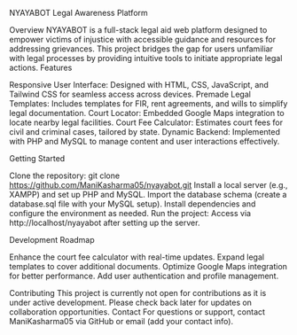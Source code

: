 NYAYABOT Legal Awareness Platform

Overview
NYAYABOT is a full-stack legal aid web platform designed to empower victims of injustice with accessible guidance and resources for addressing grievances. This project bridges the gap for users unfamiliar with legal processes by providing intuitive tools to initiate appropriate legal actions.
Features

Responsive User Interface: Designed with HTML, CSS, JavaScript, and Tailwind CSS for seamless access across devices.
Premade Legal Templates: Includes templates for FIR, rent agreements, and wills to simplify legal documentation.
Court Locator: Embedded Google Maps integration to locate nearby legal facilities.
Court Fee Calculator: Estimates court fees for civil and criminal cases, tailored by state.
Dynamic Backend: Implemented with PHP and MySQL to manage content and user interactions effectively.

Getting Started

Clone the repository: git clone https://github.com/ManiKasharma05/nyayabot.git
Install a local server (e.g., XAMPP) and set up PHP and MySQL.
Import the database schema (create a database.sql file with your MySQL setup).
Install dependencies and configure the environment as needed.
Run the project: Access via http://localhost/nyayabot after setting up the server.

Development Roadmap

Enhance the court fee calculator with real-time updates.
Expand legal templates to cover additional documents.
Optimize Google Maps integration for better performance.
Add user authentication and profile management.

Contributing
This project is currently not open for contributions as it is under active development. Please check back later for updates on collaboration opportunities.
Contact
For questions or support, contact ManiKasharma05 via GitHub or email (add your contact info).
